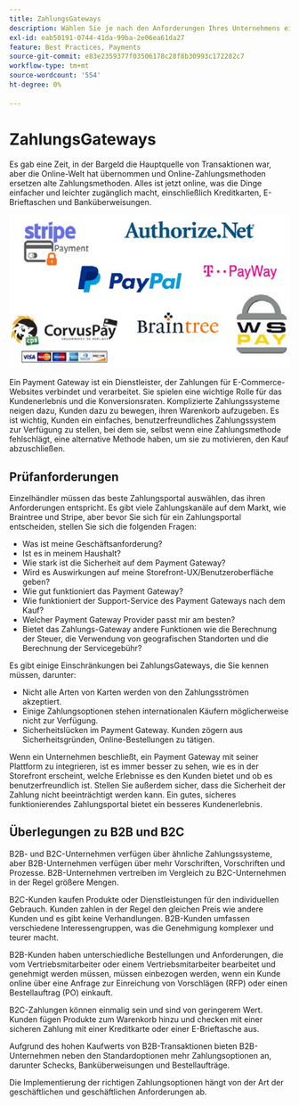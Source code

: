 ```yaml
---
title: ZahlungsGateways
description: Wählen Sie je nach den Anforderungen Ihres Unternehmens einen Payment Gateway Provider für Ihr E-Commerce-Projekt aus.
exl-id: eab50191-0744-41da-99ba-2e06ea61da27
feature: Best Practices, Payments
source-git-commit: e83e2359377f03506178c28f8b30993c172282c7
workflow-type: tm+mt
source-wordcount: '554'
ht-degree: 0%

---
```


# ZahlungsGateways

Es gab eine Zeit, in der Bargeld die Hauptquelle von Transaktionen war, aber die Online-Welt hat übernommen und Online-Zahlungsmethoden ersetzen alte Zahlungsmethoden. Alles ist jetzt online, was die Dinge einfacher und leichter zugänglich macht, einschließlich Kreditkarten, E-Brieftaschen und Banküberweisungen.

![Logos von Payment Gateway Providern](../../assets/playbooks/payment-gateways.png)

Ein Payment Gateway ist ein Dienstleister, der Zahlungen für E-Commerce-Websites verbindet und verarbeitet. Sie spielen eine wichtige Rolle für das Kundenerlebnis und die Konversionsraten. Komplizierte Zahlungssysteme neigen dazu, Kunden dazu zu bewegen, ihren Warenkorb aufzugeben. Es ist wichtig, Kunden ein einfaches, benutzerfreundliches Zahlungssystem zur Verfügung zu stellen, bei dem sie, selbst wenn eine Zahlungsmethode fehlschlägt, eine alternative Methode haben, um sie zu motivieren, den Kauf abzuschließen.

## Prüfanforderungen

Einzelhändler müssen das beste Zahlungsportal auswählen, das ihren Anforderungen entspricht. Es gibt viele Zahlungskanäle auf dem Markt, wie Braintree und Stripe, aber bevor Sie sich für ein Zahlungsportal entscheiden, stellen Sie sich die folgenden Fragen:

- Was ist meine Geschäftsanforderung?
- Ist es in meinem Haushalt?
- Wie stark ist die Sicherheit auf dem Payment Gateway?
- Wird es Auswirkungen auf meine Storefront-UX/Benutzeroberfläche geben?
- Wie gut funktioniert das Payment Gateway?
- Wie funktioniert der Support-Service des Payment Gateways nach dem Kauf?
- Welcher Payment Gateway Provider passt mir am besten?
- Bietet das Zahlungs-Gateway andere Funktionen wie die Berechnung der Steuer, die Verwendung von geografischen Standorten und die Berechnung der Servicegebühr?

Es gibt einige Einschränkungen bei ZahlungsGateways, die Sie kennen müssen, darunter:

- Nicht alle Arten von Karten werden von den Zahlungsströmen akzeptiert.
- Einige Zahlungsoptionen stehen internationalen Käufern möglicherweise nicht zur Verfügung.
- Sicherheitslücken im Payment Gateway. Kunden zögern aus Sicherheitsgründen, Online-Bestellungen zu tätigen.

Wenn ein Unternehmen beschließt, ein Payment Gateway mit seiner Plattform zu integrieren, ist es immer besser zu sehen, wie es in der Storefront erscheint, welche Erlebnisse es den Kunden bietet und ob es benutzerfreundlich ist. Stellen Sie außerdem sicher, dass die Sicherheit der Zahlung nicht beeinträchtigt werden kann. Ein gutes, sicheres funktionierendes Zahlungsportal bietet ein besseres Kundenerlebnis.

## Überlegungen zu B2B und B2C

B2B- und B2C-Unternehmen verfügen über ähnliche Zahlungssysteme, aber B2B-Unternehmen verfügen über mehr Vorschriften, Vorschriften und Prozesse. B2B-Unternehmen vertreiben im Vergleich zu B2C-Unternehmen in der Regel größere Mengen.

B2C-Kunden kaufen Produkte oder Dienstleistungen für den individuellen Gebrauch. Kunden zahlen in der Regel den gleichen Preis wie andere Kunden und es gibt keine Verhandlungen. B2B-Kunden umfassen verschiedene Interessengruppen, was die Genehmigung komplexer und teurer macht.

B2B-Kunden haben unterschiedliche Bestellungen und Anforderungen, die vom Vertriebsmitarbeiter oder einem Vertriebsmitarbeiter bearbeitet und genehmigt werden müssen, müssen einbezogen werden, wenn ein Kunde online über eine Anfrage zur Einreichung von Vorschlägen (RFP) oder einen Bestellauftrag (PO) einkauft.

B2C-Zahlungen können einmalig sein und sind von geringerem Wert. Kunden fügen Produkte zum Warenkorb hinzu und checken mit einer sicheren Zahlung mit einer Kreditkarte oder einer E-Brieftasche aus.

Aufgrund des hohen Kaufwerts von B2B-Transaktionen bieten B2B-Unternehmen neben den Standardoptionen mehr Zahlungsoptionen an, darunter Schecks, Banküberweisungen und Bestellaufträge.

Die Implementierung der richtigen Zahlungsoptionen hängt von der Art der geschäftlichen und geschäftlichen Anforderungen ab.
